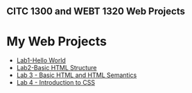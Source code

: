 ## CITC 1300 and WEBT 1320 Web Projects

<h1>My Web Projects</h1>

<ul>
    <li><a href="Lab 1/Index.html" target="_blank">Lab1-Hello World</a></li>
    <li><a href="Lab 2/Index.html" target="_blank">Lab2-Basic HTML Structure</a></li>
  <li><a href="Lab 3/index.html" target="_blank">Lab 3 - Basic HTML and HTML Semantics</a></li>
    <li><a href="Lab 3/index.html" target="_blank">Lab 4 - Introduction to CSS</a></li>

</ul>


